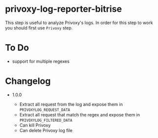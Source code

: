 # privoxy-log-reporter-bitrise

This step is useful to analyze Privoxy's logs.
In order for this step to work you should first use `Privoxy` step.

# To Do

- support for multiple regexes

# Changelog

* 1.0.0

  * Extract all request from the log and expose them in `PRIVOXYLOG_REQUEST_DATA`
  * Extract all request that match the regex and expose them in `PRIVOXYLOG_FILTERED_DATA`
  * Can kill Privoxy
  * Can delete Privoxy log file
